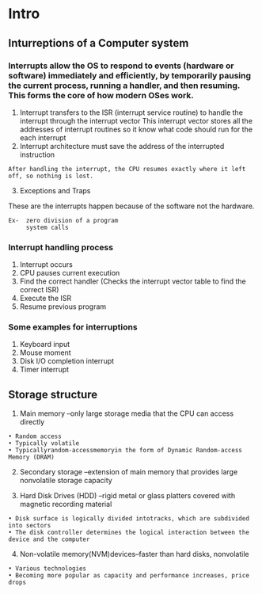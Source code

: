 # Intro
## Inturreptions of a Computer system
### Interrupts allow the OS to respond to events (hardware or software) immediately and efficiently, by temporarily pausing the current process, running a handler, and then resuming. This forms the core of how modern OSes work.

1. Interrupt transfers to the ISR (interrupt service routine) to handle the interrupt through the interrupt vector
   This interrupt vector stores all the addresses of interrupt routines so it know what code should run for the each interrupt
2. Interrupt architecture must save the address of the interrupted instruction

  ``` Before jumping to the ISR, the CPU saves the address of the instruction it was executing.
  After handling the interrupt, the CPU resumes exactly where it left off, so nothing is lost.
   ```
3. Exceptions and Traps

These are the interrupts happen because of the software not the hardware. 
```
Ex-  zero division of a program
     system calls
```
### Interrupt handling process
1. Interrupt occurs
2. CPU pauses current execution
3. Find the correct handler (Checks the interrupt vector table to find the correct ISR)
4. Execute the ISR
5. Resume previous program

### Some examples for interruptions
1. Keyboard input
2. Mouse moment
3. Disk I/O completion interrupt
4. Timer interrupt
   
## Storage structure

1. Main memory –only large storage media that the CPU can access directly
```
• Random access
• Typically volatile
• Typicallyrandom-accessmemoryin the form of Dynamic Random-access Memory (DRAM)
```

2. Secondary storage –extension of main memory that provides large nonvolatile storage capacity

3. Hard Disk Drives (HDD) –rigid metal or glass platters covered with magnetic recording material
```
• Disk surface is logically divided intotracks, which are subdivided into sectors
• The disk controller determines the logical interaction between the device and the computer
```
4. Non-volatile memory(NVM)devices–faster than hard disks, nonvolatile
```
• Various technologies
• Becoming more popular as capacity and performance increases, price drops
``` 
